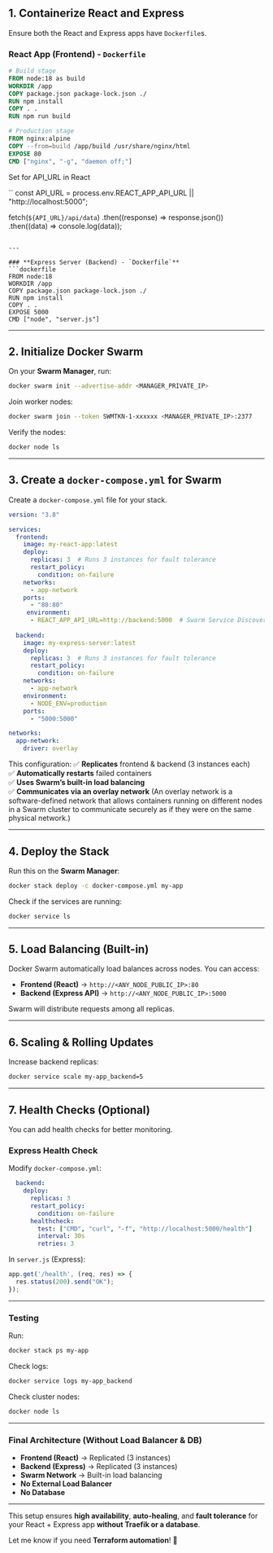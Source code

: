 ## **1. Containerize React and Express**
Ensure both the React and Express apps have `Dockerfile`s.

### **React App (Frontend) - `Dockerfile`**
```dockerfile
# Build stage
FROM node:18 as build
WORKDIR /app
COPY package.json package-lock.json ./
RUN npm install
COPY . .
RUN npm run build

# Production stage
FROM nginx:alpine
COPY --from=build /app/build /usr/share/nginx/html
EXPOSE 80
CMD ["nginx", "-g", "daemon off;"]
```

Set for API_URL in React

``
const API_URL = process.env.REACT_APP_API_URL || "http://localhost:5000";

fetch(`${API_URL}/api/data`)
  .then((response) => response.json())
  .then((data) => console.log(data));
```

---

### **Express Server (Backend) - `Dockerfile`**
```dockerfile
FROM node:18
WORKDIR /app
COPY package.json package-lock.json ./
RUN npm install
COPY . .
EXPOSE 5000
CMD ["node", "server.js"]
```

---

## **2. Initialize Docker Swarm**
On your **Swarm Manager**, run:

```sh
docker swarm init --advertise-addr <MANAGER_PRIVATE_IP>
```

Join worker nodes:

```sh
docker swarm join --token SWMTKN-1-xxxxxx <MANAGER_PRIVATE_IP>:2377
```

Verify the nodes:

```sh
docker node ls
```

---

## **3. Create a `docker-compose.yml` for Swarm**
Create a `docker-compose.yml` file for your stack.

```yaml
version: "3.8"

services:
  frontend:
    image: my-react-app:latest
    deploy:
      replicas: 3  # Runs 3 instances for fault tolerance
      restart_policy:
        condition: on-failure
    networks:
      - app-network
    ports:
      - "80:80"
     environment:
      - REACT_APP_API_URL=http://backend:5000  # Swarm Service Discovery
  
  backend:
    image: my-express-server:latest
    deploy:
      replicas: 3  # Runs 3 instances for fault tolerance
      restart_policy:
        condition: on-failure
    networks:
      - app-network
    environment:
      - NODE_ENV=production
    ports:
      - "5000:5000"

networks:
  app-network:
    driver: overlay
```

This configuration:
✅ **Replicates** frontend & backend (3 instances each)  
✅ **Automatically restarts** failed containers  
✅ **Uses Swarm’s built-in load balancing**  
✅ **Communicates via an overlay network**  (An overlay network is a software-defined network that allows containers running on different nodes in a Swarm cluster to communicate securely as if they were on the same physical network.)

---

## **4. Deploy the Stack**
Run this on the **Swarm Manager**:

```sh
docker stack deploy -c docker-compose.yml my-app
```

Check if the services are running:

```sh
docker service ls
```

---

## **5. Load Balancing (Built-in)**
Docker Swarm automatically load balances across nodes. You can access:

- **Frontend (React)** → `http://<ANY_NODE_PUBLIC_IP>:80`
- **Backend (Express API)** → `http://<ANY_NODE_PUBLIC_IP>:5000`

Swarm will distribute requests among all replicas.

---

## **6. Scaling & Rolling Updates**
Increase backend replicas:

```sh
docker service scale my-app_backend=5
```

---

## **7. Health Checks (Optional)**
You can add health checks for better monitoring.

### **Express Health Check**
Modify `docker-compose.yml`:

```yaml
  backend:
    deploy:
      replicas: 3
      restart_policy:
        condition: on-failure
      healthcheck:
        test: ["CMD", "curl", "-f", "http://localhost:5000/health"]
        interval: 30s
        retries: 3
```

In `server.js` (Express):

```js
app.get('/health', (req, res) => {
  res.status(200).send("OK");
});
```

---

### **Testing**
Run:

```sh
docker stack ps my-app
```

Check logs:

```sh
docker service logs my-app_backend
```

Check cluster nodes:

```sh
docker node ls
```

---

### **Final Architecture (Without Load Balancer & DB)**
- **Frontend (React)** → Replicated (3 instances)
- **Backend (Express)** → Replicated (3 instances)
- **Swarm Network** → Built-in load balancing
- **No External Load Balancer**
- **No Database**

---

This setup ensures **high availability**, **auto-healing**, and **fault tolerance** for your React + Express app **without Traefik or a database**.

Let me know if you need **Terraform automation**! 🚀
